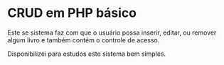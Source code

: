 # CRUD em PHP básico

Este se sistema faz com que o usuário possa inserir, editar, ou remover algum livro e também contém o controle de acesso.

Disponibilizei para estudos este sistema bem simples.

